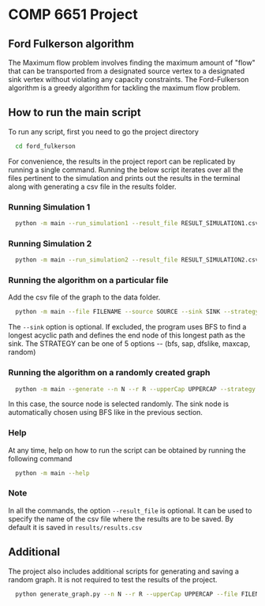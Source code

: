 
# COMP 6651 Project
## Ford Fulkerson algorithm

The Maximum flow problem involves finding the maximum amount of "flow" that can be transported from a designated source vertex to a designated sink vertex without violating any capacity constraints. The Ford-Fulkerson algorithm is a greedy algorithm for tackling the maximum flow problem.



## How to run the main script

To run any script, first you need to go the project directory

```bash
  cd ford_fulkerson
```

For convenience, the results in the project report can be replicated by running a single command. Running the below script iterates over all the files pertinent to the simulation and prints out the results in the terminal along with generating a csv file in the results folder.
### Running Simulation 1

```bash
  python -m main --run_simulation1 --result_file RESULT_SIMULATION1.csv
```

### Running Simulation 2

```bash
  python -m main --run_simulation2 --result_file RESULT_SIMULATION2.csv
```

### Running the algorithm on a particular file
Add the csv file of the graph to the data folder.

```bash
  python -m main --file FILENAME --source SOURCE --sink SINK --strategy STRATEGY --result_file RESULT.csv
```

The `--sink` option is optional. If excluded, the program uses BFS to find a longest acyclic path and defines the end node of this longest path as the sink.
The STRATEGY can be one of 5 options -- (bfs, sap, dfslike, maxcap, random)

### Running the algorithm on a randomly created graph

```bash
  python -m main --generate --n N --r R --upperCap UPPERCAP --strategy STRATEGY --result_file RESULT.csv
```

In this case, the source node is selected randomly. The sink node is automatically chosen using BFS like in the previous section. 
### Help
At any time, help on how to run the script can be obtained by running the following command
```bash
  python -m main --help
```

### Note
In all the commands, the option `--result_file` is optional. It can be used to specify the name of the csv file where the results are to be saved. By default it is saved in `results/results.csv`

## Additional
The project also includes additional scripts for generating and saving a random graph. It is not required to test the results of the project.

```bash
  python generate_graph.py --n N --r R --upperCap UPPERCAP --file FILENAME.csv
```